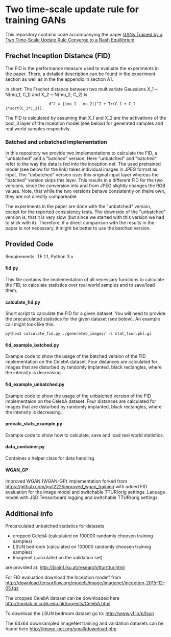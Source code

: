 # Two time-scale update rule for training GANs

This repository contains code accompanying the paper [GANs Trained by a Two Time-Scale Update Rule
Converge to a Nash Equilibrium](https://arxiv.org/abs/1706.08500).

## Frechet Inception Distance (FID)
The FID is the performance measure used to evaluate the experiments in the paper. There, a detailed description can be found
in the experiment section as well as in the the appendix in section A1.

In short:
The Frechet distance between two multivariate Gaussians X_1 ~ N(mu_1, C_1) and X_2 ~ N(mu_2, C_2) is

                       d^2 = ||mu_1 - mu_2||^2 + Tr(C_1 + C_2 - 2*sqrt(C_1*C_2)).

The FID is calculated by assuming that X_1 and X_2 are the activations of the pool_3 layer of the inception model (see below)
for generated samples and real world samples respectivly.

### Batched and unbatched implementation
In this repository we provide two implementations to calculate the FID, a "unbatched" and a "batched" version. Here "unbatched"
and "batched" refer to the way the data is fed into the inception net. The used pretrained model (see below for the link) takes
individual images in JPEG format as input. The "unbatched" version uses this original input layer whereas the "batched" version
skips this layer. This results in a different FID for the two versions, since the conversion into and from JPEG slightly
changes the RGB values. Note, that while the two versions behave consistently on theire own, they are not directly compareable.

The experiments in the paper are done with the "unbatched" version, except for the reported consistency tests.
The downside of the "unbatched" version is, that it is very slow (but since we started with this version we had to stick
with it).  Therefore, if a direct comparison with the results in the paper is not necessary, it might be better to use the
batched version.

## Provided Code

Requirements: TF 1.1, Python 3.x

#### fid.py
This file contains the implementation of all necessary functions to calculate the FID, to calculate statistics over real world
samples and to save/load them.

#### calculate_fid.py
Short script to calculate the FID for a given dataset. You will need to provide the precalculated statistics
for the given dataset (see below). An example call might look like this:

    python3 calculate_fid.py ./generated_images/ -s stat_lsun.pkl.gz


#### fid_example_batched.py
Example code to show the usage of the batched version of the FID implementation on the CelebA dataset.
Four distances are calculated for images that are disturbed by randomly implanted, black rectangles,
where the intensity is decreasing.

#### fid_example_unbatched.py
Example code to show the usage of the unbatched version of the FID implementaion on the CelebA dataset.
Four distances are calculated for images that are disturbed by randomly implanted, black rectangles,
where the intensity is decreasing.

#### precalc_stats_example.py
Example code to show how to calculate, save and load real world statistics.

#### data_container.py
Containes a helper class for data handling.

#### WGAN_GP
Improved WGAN (WGAN-GP) implementation forked from https://github.com/igul222/improved_wgan_training
with added FID evaluation for the image model and switchable TTUR/orig settings. Lanuage model with
JSD Tensorboard logging and switchable TTUR/orig settings.

## Additional info
Precalculated unbatched statistics for datasets
- cropped CelebA (calculated on 100000 randomly choosen training samples)
- LSUN bedroom (calculated on 100000 randomly choosen training samples)
- Imagenet (calculated on the validation set)

are provided at: http://bioinf.jku.at/research/ttur/ttur.html

For FID evaluation download the Inception modelf from http://download.tensorflow.org/models/image/imagenet/inception-2015-12-05.tgz

The cropped CelebA dataset can be downloaded here http://mmlab.ie.cuhk.edu.hk/projects/CelebA.html

To download the LSUN bedroom dataset go to: http://www.yf.io/p/lsun

The 64x64 downsampled ImageNet training and validation datasets can be found here http://image-net.org/small/download.php
